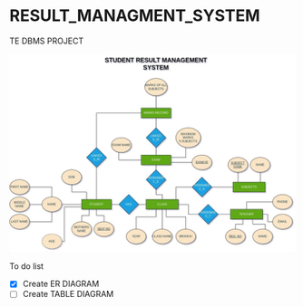 # RESULT_MANAGMENT_SYSTEM
 TE DBMS PROJECT


![Alt text](images/erDiagram.jpeg)

To do list
- [x] Create ER DIAGRAM
- [ ] Create TABLE DIAGRAM